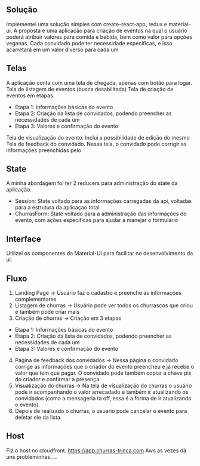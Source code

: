 ## Solução
Implementei uma solução simples com create-react-app, redux e material-ui. A proposta é uma aplicação para criação de eventos na qual o usuário poderá atribuir valores para comida e bebida, bem como valor para opções veganas. Cada convidado pode ter necessidade específicas, e isso acarretará em um valor diverso para cada um

## Telas
A aplicação conta com uma tela de chegada, apenas com botão para logar.
Tela de listagem de eventos (busca desabilitada)
Tela de criação de eventos em etapas. 
 - Etapa 1: Informações básicas do evento
 - Etapa 2: Criação da lista de convidados, podendo preencher as necessidades de cada um
 - Etapa 3: Valores e confirmação do evento

Tela de visualização do evento. Inclui a possibilidade de edição do mesmo
Tela de feedback do convidado. Nessa tela, o convidado pode corrigir as informações preenchidas pelo 

## State
A minha abordagem foi ter 2 reducers para administração do state da aplicação. 
 - Session: State voltado para as informações carregadas da api, voltadas para a estrutura da aplicaçao total
 - ChurrasForm: State voltado para a administração das informações do evento, com ações específicas para ajudar a manejar o formulário

## Interface
Utilizei os componentes da Material-UI para facilitar no desenvolvimento da ui.

## Fluxo
1. Landing Page -> Usuário faz o cadastro e preenche as informações complementares
2. Listagem de churras -> Usuário pode ver todos os churrascos que criou e também pode criar mais
3. Criação de churras -> Criação em 3 etapas
 - Etapa 1: Informações básicas do evento
 - Etapa 2: Criação da lista de convidados, podendo preencher as necessidades de cada um
 - Etapa 3: Valores e confirmação do evento
4. Página de feedback dos convidados -> Nessa página o convidado corrige as informações que o criador do evento preencheu e já recebe o valor que tem que pagar. O convidado pode também copiar a chave pix do criador e confirmar a presença
5. Visualização do churras -> Na tela de visualização do churras o usuário pode ir acompanhando o valor arrecadado e também ir atualizando os convidados (como a mensageria ta off, essa é a forma de ir atualizando o evento).
6. Depois de realizado o churras, o usuario pode cancelar o evento para deletar ele da lista.

## Host 
Fiz o host no cloudfront. https://app.churras-trinca.com
Aws as vezes dá uns probleminhas.....

